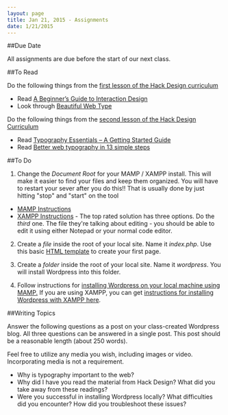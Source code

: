 ```yaml
---
layout: page
title: Jan 21, 2015 - Assignments
date: 1/21/2015
---
```


##Due Date

All assignments are due before the start of our next class.

##To Read

Do the following things from the [first lesson of the Hack Design curriculum](https://hackdesign.org/lessons/1)

- Read [A Beginner’s Guide to Interaction Design](http://www.uxbooth.com/articles/complete-beginners-guide-to-interaction-design/)
- Look through [Beautiful Web Type](http://hellohappy.org/beautiful-web-type)

Do the following things from the [second lesson of the Hack Design Curriculum](https://hackdesign.org/lessons/2)

- Read [Typography Essentials – A Getting Started Guide](http://freelancefolder.com/typography-essentials-a-getting-started-guide/)
- Read [Better web typography in 13 simple steps](http://www.creativebloq.com/typography/better-web-typography-few-simple-steps-5132803) 


##To Do

1. Change the *Document Root* for your MAMP / XAMPP install.  This will make it easier to find your files and keep them organized. You will have to restart your sever after you do this!!  That is usually done by just hitting "stop" and "start" on the tool

- [MAMP Instructions](http://documentation.mamp.info/en/documentation/mamp/#3.4-Apache)
- [XAMPP Instructions](http://stackoverflow.com/questions/1408/make-xampp-apache-serve-file-outside-of-htdocs) - The top rated solution has three options.  Do the *third* one.  The file they're talking about editing - you should be able to edit it using either Notepad or your normal code editor.


2. Create a *file* inside the root of your local site.  Name it *index.php*.  Use this basic [HTML template](https://github.com/com372-14/page-template/blob/master/index.html) to create your first page.

3. Create a *folder* inside the root of your local site.  Name it *wordpress*.  You will install Wordpress into this folder.

4. Follow instructions for [installing Wordpress on your local machine using MAMP.](http://premium.wpmudev.org/blog/how-to-install-wordpress-and-multisite-locally-on-macos-x-with-mamp/)  If you are using XAMPP, you can get [instructions for installing Wordpress with XAMPP here](http://premium.wpmudev.org/blog/how-to-install-wordpress-locally-for-pcwindows-with-xampp/).

##Writing Topics

Answer the following questions as a post on your class-created Wordpress blog.  All three questions can be answered in a single post.  This post should be a reasonable length (about 250 words).

Feel free to utilize any media you wish, including images or video.  Incorporating media is not a requirement.

- Why is typography important to the web?
- Why did I have you read the material from Hack Design?  What did you take away from these readings?
- Were you successful in installing Wordpress locally?  What difficulties did you encounter?  How did you troubleshoot these issues?
